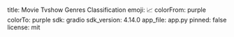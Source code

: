 title: Movie Tvshow Genres Classification
emoji: 📈
colorFrom: purple
colorTo: purple
sdk: gradio
sdk_version: 4.14.0
app_file: app.py
pinned: false
license: mit